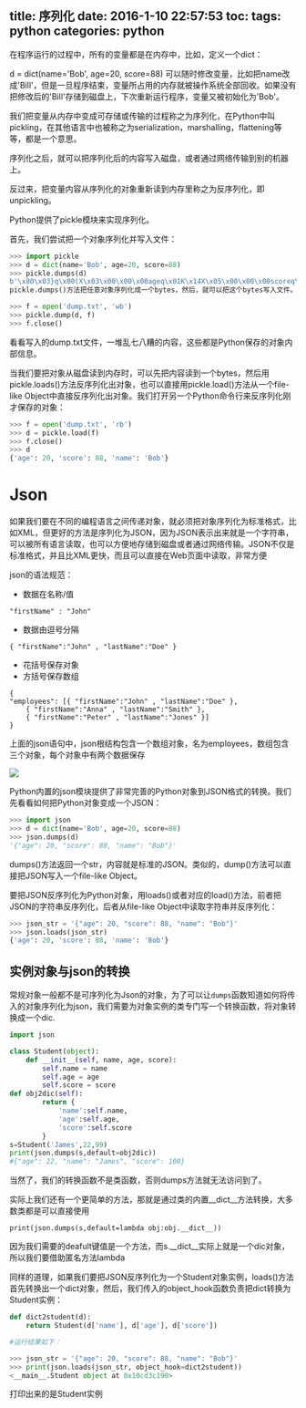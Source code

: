 title: 序列化
date: 2016-1-10 22:57:53
toc:
tags: python
categories: python
---

在程序运行的过程中，所有的变量都是在内存中，比如，定义一个dict：

d = dict(name='Bob', age=20, score=88)
可以随时修改变量，比如把name改成'Bill'，但是一旦程序结束，变量所占用的内存就被操作系统全部回收。如果没有把修改后的'Bill'存储到磁盘上，下次重新运行程序，变量又被初始化为'Bob'。

我们把变量从内存中变成可存储或传输的过程称之为序列化，在Python中叫pickling，在其他语言中也被称之为serialization，marshalling，flattening等等，都是一个意思。

<!--more-->

序列化之后，就可以把序列化后的内容写入磁盘，或者通过网络传输到别的机器上。

反过来，把变量内容从序列化的对象重新读到内存里称之为反序列化，即unpickling。

Python提供了pickle模块来实现序列化。

首先，我们尝试把一个对象序列化并写入文件：

```python
>>> import pickle
>>> d = dict(name='Bob', age=20, score=88)
>>> pickle.dumps(d)
b'\x80\x03}q\x00(X\x03\x00\x00\x00ageq\x01K\x14X\x05\x00\x00\x00scoreq\x02KXX\x04\x00\x00\x00nameq\x03X\x03\x00\x00\x00Bobq\x04u.'
pickle.dumps()方法把任意对象序列化成一个bytes，然后，就可以把这个bytes写入文件。或者用另一个方法pickle.dump()直接把对象序列化后写入一个file-like Object：

>>> f = open('dump.txt', 'wb')
>>> pickle.dump(d, f)
>>> f.close()
```

看看写入的dump.txt文件，一堆乱七八糟的内容，这些都是Python保存的对象内部信息。

当我们要把对象从磁盘读到内存时，可以先把内容读到一个bytes，然后用pickle.loads()方法反序列化出对象，也可以直接用pickle.load()方法从一个file-like Object中直接反序列化出对象。我们打开另一个Python命令行来反序列化刚才保存的对象：

```python
>>> f = open('dump.txt', 'rb')
>>> d = pickle.load(f)
>>> f.close()
>>> d
{'age': 20, 'score': 88, 'name': 'Bob'}
```

# Json #

如果我们要在不同的编程语言之间传递对象，就必须把对象序列化为标准格式，比如XML，但更好的方法是序列化为JSON，因为JSON表示出来就是一个字符串，可以被所有语言读取，也可以方便地存储到磁盘或者通过网络传输。JSON不仅是标准格式，并且比XML更快，而且可以直接在Web页面中读取，非常方便


json的语法规范：

- 数据在名称/值

`"firstName" : "John"`

- 数据由逗号分隔

`{ "firstName":"John" , "lastName":"Doe" }`

- 花括号保存对象
- 方括号保存数组

```
{
"employees": [{ "firstName":"John" , "lastName":"Doe" },
	{ "firstName":"Anna" , "lastName":"Smith" },
	{ "firstName":"Peter" , "lastName":"Jones" }]
}
```

上面的json语句中，json根结构包含一个数组对象，名为employees，数组包含三个对象，每个对象中有两个数据保存

![](http://peihao.space/img/article/python/py-json.png)

Python内置的json模块提供了非常完善的Python对象到JSON格式的转换。我们先看看如何把Python对象变成一个JSON：

```python
>>> import json
>>> d = dict(name='Bob', age=20, score=88)
>>> json.dumps(d)
'{"age": 20, "score": 88, "name": "Bob"}'
```

dumps()方法返回一个str，内容就是标准的JSON。类似的，dump()方法可以直接把JSON写入一个file-like Object。

要把JSON反序列化为Python对象，用loads()或者对应的load()方法，前者把JSON的字符串反序列化，后者从file-like Object中读取字符串并反序列化：

```python
>>> json_str = '{"age": 20, "score": 88, "name": "Bob"}'
>>> json.loads(json_str)
{'age': 20, 'score': 88, 'name': 'Bob'}
```

## 实例对象与json的转换 ##

常规对象一般都不是可序列化为Json的对象，为了可以让`dumps`函数知道如何将传入的对象序列化为json，我们需要为对象实例的类专门写一个转换函数，将对象转换成一个dic.

```python
import json

class Student(object):
    def __init__(self, name, age, score):
        self.name = name
        self.age = age
        self.score = score
def obj2dic(self):
        return {
            'name':self.name,
            'age':self.age,
            'score':self.score
        }
s=Student('James',22,99)
print(json.dumps(s,default=obj2dic))
#{"age": 22, "name": "James", "score": 100}
```

当然了，我们的转换函数不是类函数，否则dumps方法就无法访问到了。

实际上我们还有一个更简单的方法，那就是通过类的内置__dict__方法转换，大多数类都是可以直接使用

`print(json.dumps(s,default=lambda obj:obj.__dict__))`

因为我们需要的deafult键值是一个方法，而s.__dict__实际上就是一个dic对象，所以我们要借助匿名方法lambda

同样的道理，如果我们要把JSON反序列化为一个Student对象实例，loads()方法首先转换出一个dict对象，然后，我们传入的object_hook函数负责把dict转换为Student实例：

```python
def dict2student(d):
    return Student(d['name'], d['age'], d['score'])

#运行结果如下：

>>> json_str = '{"age": 20, "score": 88, "name": "Bob"}'
>>> print(json.loads(json_str, object_hook=dict2student))
<__main__.Student object at 0x10cd3c190>
```
打印出来的是Student实例